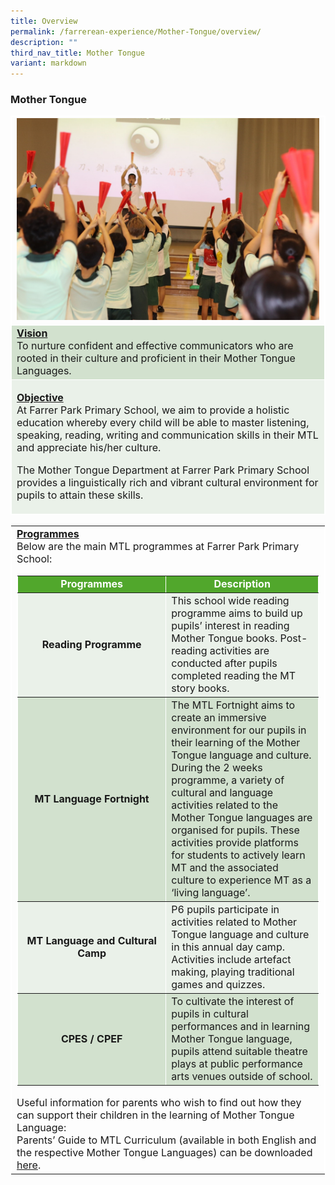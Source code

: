 ```yaml
---
title: Overview
permalink: /farrerean-experience/Mother-Tongue/overview/
description: ""
third_nav_title: Mother Tongue
variant: markdown
---
```

<h3>Mother Tongue</h3>
<font size="3">
<table border="1" style="width: 100%; border-collapse: collapse; border-style: solid; border-color: white;">
<tbody>
	<tr>
<td style="text-align: center; width: 25%; border: 1px solid white; vertical-align: middle;" colspan="2"><img src="/images/2025/MTPicture1.jpg"></td>
</tr>
<tr>
<td bgcolor="d2e1ce" style="width: 50%; border: 1px solid white;"><span style="text-decoration: underline;"><strong>Vision</strong></span><br>To nurture confident and effective communicators who are rooted in their culture and proficient in their Mother Tongue Languages.</td>
</tr>
<tr>
<td bgcolor="eaf1e9" colspan="2" style="width: 100%; border: 1px solid white; font-size:16px;">
<p><span style="text-decoration: underline;"><strong>Objective</strong></span><br>At Farrer Park Primary School, we aim to provide a holistic education whereby every child will be able to master listening, speaking, reading, writing and communication skills in their MTL and appreciate his/her culture.</p>
<p>The Mother Tongue Department at Farrer Park Primary School provides a linguistically rich and vibrant cultural environment for pupils to attain these skills.</p>
</td>
</tr>
</tbody>
</table>
<table border="1" style="width: 100%; border-collapse: collapse; border-style: solid; border-color: white;">
<tbody>
<tr>
<td style="width: 100%;"><span style="text-decoration: underline;"><strong>Programmes</strong></span><br>Below are the main MTL programmes at Farrer Park Primary School:<strong><br></strong>
<table border="1" style="width: 100%; border-collapse: collapse; border-style: solid; border-color: white;">
<tbody>
<tr>
<td bgcolor="51a72c" style="width: 20%; text-align: center;"><span style="color: #ffffff;"><strong>Programmes</strong></span></td>
<td bgcolor="51a72c" style="width: 20%; text-align: center;"><span style="color: #ffffff;"><strong>Description</strong></span></td>
</tr>
<tr bgcolor="eaf1e9">
<td style="width: 20%; text-align: center; vertical-align: middle;"><strong>Reading Programme
</strong></td><td style="width: 20%; vertical-align: middle; text-align: left;">This school wide reading programme aims to build up pupils’ interest in reading Mother Tongue books. Post-reading activities are conducted after pupils completed reading the MT story books.</td>
</tr>
<tr bgcolor="d2e1ce">
<td style="width: 20%; text-align: center; vertical-align: middle;"><strong>MT Language Fortnight</strong></td>
<td style="width: 20%; vertical-align: middle; text-align: left;">The MTL Fortnight aims to create an immersive environment for our pupils in their learning of the Mother Tongue language and culture. During the 2 weeks programme, a variety of cultural and language activities related to the Mother Tongue languages are organised for pupils. These activities provide platforms for students to actively learn MT and the associated culture to experience MT as a ‘living language’.</td>
</tr>
<tr bgcolor="eaf1e9">
<td style="width: 20%; text-align: center; vertical-align: middle;"><strong>MT Language and Cultural Camp</strong></td>
<td style="width: 20%; vertical-align: middle; text-align: left;">P6 pupils participate in activities related to Mother Tongue language and culture in this annual day camp. Activities include artefact making, playing traditional games and quizzes.</td>
</tr>
<tr bgcolor="d2e1ce">
<td style="width: 20%; text-align: center; vertical-align: middle;"><strong>CPES / CPEF</strong></td>
<td style="width: 20%; vertical-align: middle; text-align: left;">To cultivate the interest of pupils in cultural performances and in learning Mother Tongue language, pupils attend suitable theatre plays at public performance arts venues outside of school.</td>
</tr>
</tbody>
</table>
Useful information for parents who wish to find out how they can support their children in the learning of Mother Tongue Language:<br>
Parents’ Guide to MTL Curriculum (available in both English and the respective Mother Tongue Languages) can be downloaded <a target="_blank" href="https://www.schoolbag.edu.sg/story/how-parents-can-support-their-children-in-the-learning-of-mother-tongue-languages/#:~:text=To%20equip%20parents%20with%20a%20better%20understanding%20of,both%20English%20and%20the%20respective%20Mother%20Tongue%20Languages.">here</a>.
</td></tr>
</tbody>
</table></font>